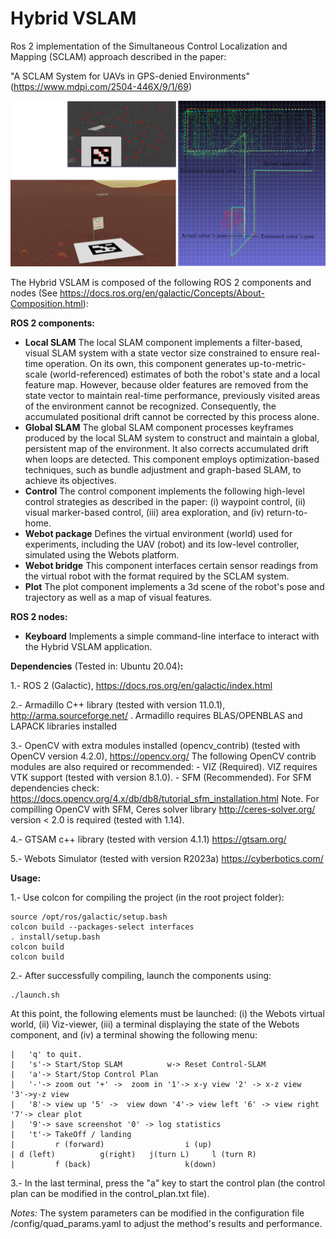 
# Hybrid VSLAM

Ros 2 implementation of the Simultaneous Control Localization and Mapping (SCLAM) approach described in the paper:

"A SCLAM System for UAVs in GPS-denied Environments" (https://www.mdpi.com/2504-446X/9/1/69)
 

![](figures/Graphical_abstract.png)


The Hybrid VSLAM is composed of the following ROS 2 components and nodes (See https://docs.ros.org/en/galactic/Concepts/About-Composition.html):



**ROS 2 components:** 

-  **Local SLAM** The local SLAM component implements a filter-based, visual SLAM system with a state vector size constrained to ensure real-time operation. On its own, this component generates up-to-metric-scale (world-referenced) estimates of both the robot's state and a local feature map. However, because older features are removed from the state vector to maintain real-time performance, previously visited areas of the environment cannot be recognized. Consequently, the accumulated positional drift cannot be corrected by this process alone.
- **Global SLAM** The global SLAM component processes keyframes produced by the local SLAM system to construct and maintain a global, persistent map of the environment. It also corrects accumulated drift when loops are detected. This component employs optimization-based techniques, such as bundle adjustment and graph-based SLAM, to achieve its objectives.
-  **Control**  The control component implements the following high-level control strategies as described in the paper: (i) waypoint control, (ii) visual marker-based control, (iii) area exploration, and (iv) return-to-home.
-  **Webot package** Defines the virtual environment (world) used for experiments, including the UAV (robot) and its low-level controller, simulated using the Webots platform.
-  **Webot bridge** This component interfaces certain sensor readings from the virtual robot with the format required by the SCLAM system.
- **Plot** The plot component implements a 3d scene of the robot's pose and trajectory as well as a map of visual features.


**ROS 2 nodes:**

- **Keyboard** Implements a simple command-line interface to interact with the Hybrid VSLAM application.


**Dependencies** (Tested in: Ubuntu 20.04)**:**

1.- ROS 2 (Galactic), https://docs.ros.org/en/galactic/index.html

2.- Armadillo C++ library (tested with version 11.0.1), http://arma.sourceforge.net/ .
    Armadillo requires BLAS/OPENBLAS and LAPACK libraries installed 

3.- OpenCV with extra modules installed (opencv_contrib) (tested with OpenCV version 4.2.0), https://opencv.org/ 
    The following OpenCV contrib modules are also required or recommended:
    - VIZ (Required). VIZ requires VTK support (tested with version 8.1.0).
    - SFM (Recommended). For SFM dependencies check: https://docs.opencv.org/4.x/db/db8/tutorial_sfm_installation.html Note. For compilling OpenCV with SFM, Ceres solver library http://ceres-solver.org/ version < 2.0 is required (tested with 1.14). 

4.- GTSAM c++ library (tested with version 4.1.1) https://gtsam.org/

5.- Webots Simulator (tested with version R2023a) https://cyberbotics.com/

**Usage:**

1.- Use colcon for compiling the project  (in the root project folder):  
```
source /opt/ros/galactic/setup.bash
colcon build --packages-select interfaces
. install/setup.bash
colcon build
colcon build
```

2.- After successfully compiling, launch the components using:
```
./launch.sh
```
At this point, the following elements must be launched: (i) the Webots virtual world, (ii) Viz-viewer, (iii) a terminal displaying the state of the Webots component, and (iv) a terminal showing the following menu:
```
|   'q' to quit.
|   's'-> Start/Stop SLAM          w-> Reset Control-SLAM
|   'a'-> Start/Stop Control Plan                
|   '-'-> zoom out '+' ->  zoom in '1'-> x-y view '2' -> x-z view  '3'->y-z view
|   '8'-> view up '5' ->  view down '4'-> view left '6' -> view right  '7'-> clear plot
|   '9'-> save screenshot '0' -> log statistics
|   't'-> TakeOff / landing 
|         r (forward)                  i (up)         
| d (left)          g(right)   j(turn L)     l (turn R) 
|         f (back)                     k(down)   
```
3.- In the last terminal, press the "a" key to start the control plan (the control plan can be modified in the control_plan.txt file).


*Notes:* The system parameters can be modified in the configuration file /config/quad_params.yaml to adjust the method's results and performance.